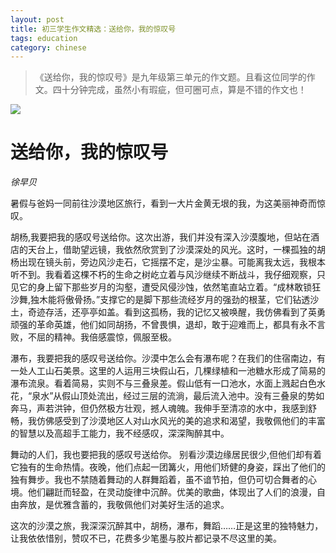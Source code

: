 ```yaml
---
layout: post
title: 初三学生作文精选：送给你，我的惊叹号
tags: education
category: chinese
---
```


> 《送给你，我的惊叹号》是九年级第三单元的作文题。且看这位同学的作文。四十分钟完成，虽然小有瑕疵，但可圈可点，算是不错的作文也！

![](https://crsando.github.io/images/2024-10-23/tree.png)
                       
# 送给你，我的惊叹号

*徐早贝*

暑假与爸妈一同前往沙漠地区旅行，看到一大片金黄无垠的我，为这美丽神奇而惊叹。

胡杨,我要把我的感叹号送给你。这次出游，我们并没有深入沙漠腹地，但站在酒店的天台上，借助望远镜，我依然欣赏到了沙漠深处的风光。这时，一棵孤独的胡杨出现在镜头前，旁边风沙走石，它摇摆不定，是沙尘暴。可能离我太远，我根本听不到。我看着这棵不朽的生命之树屹立着与风沙继续不断战斗，我仔细观察，只见它的身上留下那些岁月的沟壑，遭受风侵沙蚀，依然笔直站立着。“成林敢锁狂沙舞,独木能将傲骨扬。”支撑它的是脚下那些流经岁月的强劲的根茎，它们钻透沙土，奇迹存活，还亭亭如盖。看到这孤杨，我的记忆又被唤醒，我仿佛看到了英勇顽强的革命英雄，他们如同胡扬，不曾畏惧，退却，敢于迎难而上，都具有永不言败，不屈的精神。我倍感震惊，佩服至极。

瀑布，我要把我的感叹号送给你。沙漠中怎么会有瀑布呢？在我们的住宿南边，有一处人工山石美景。这里的人运用三块假山石，几棵绿植和一池糖水形成了简易的瀑布流泉。看着简易，实则不与三叠泉差。假山低有一口池水，水面上溅起白色水花，“泉水”从假山顶处流出，经过三层的流淌，最后流入池中。没有三叠泉的势如奔马，声若洪钟，但仍然极方壮观，撼人魂魄。我伸手至清凉的水中，我感到舒畅，我仿佛感受到了沙漠地区人对山水风光的美的追求和渴望，我敬佩他们的丰富的智慧以及高超手工能力，我不经感叹，深深陶醉其中。

舞动的人们，我也要把我的感叹号送给你。 别看沙漠边缘居民很少,但他们却有着它独有的生命热情。夜晚，他们点起一团篝火，用他们矫健的身姿，踩出了他们的独有舞步。我也不禁随着舞动的人群舞蹈着，虽不谙节拍，但仍可切合舞者的心境。他们翩跹而轻盈，在灵动旋律中沉醉。优美的歌曲，体现出了人们的浪漫，自由奔放，是优雅含蓄的，我敬佩他们对美好生活的追求。

这次的沙漠之旅，我深深沉醉其中，胡杨，瀑布，舞蹈……正是这里的独特魅力，让我依依惜别，赞叹不已，花费多少笔墨与胶片都记录不尽这里的美。